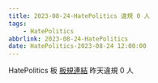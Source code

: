 ```yaml
---
title: 2023-08-24-HatePolitics 違規 0 人
tags:
    - HatePolitics
abbrlink: 2023-08-24-HatePolitics
date: HatePolitics-2023-08-24 12:00:00
---
```

HatePolitics 板 [板規連結](https://www.ptt.cc/bbs/HatePolitics/M.1617115262.A.D60.html)
昨天違規 0 人

